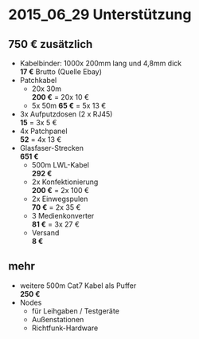 # 2015_06_29 Unterstützung
## 750 € zusätzlich
* Kabelbinder: 1000x 200mm lang und 4,8mm dick  
  **17 €** Brutto (Quelle Ebay)
* Patchkabel
  * 20x 30m  
    **200 €** = 20x 10 €
  * 5x 50m 
    **65 €** = 5x 13 €
* 3x Aufputzdosen (2 x RJ45)  
  **15** = 3x 5 €
* 4x Patchpanel  
  **52** = 4x 13 €
* Glasfaser-Strecken  
  **651 €**
    * 500m LWL-Kabel  
      **292 €**
    * 2x Konfektionierung  
      **200 €** = 2x 100 € 
    * 2x Einwegspulen  
      **70 €** = 2x 35 €
    * 3 Medienkonverter  
      **81 €** = 3x 27 €
    * Versand  
      **8 €**

## mehr
* weitere 500m Cat7 Kabel als Puffer  
  **250 €**
* Nodes
  * für Leihgaben / Testgeräte
  * Außenstationen
  * Richtfunk-Hardware